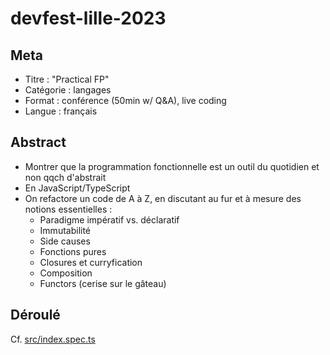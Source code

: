 # devfest-lille-2023

## Meta

- Titre : "Practical FP"
- Catégorie : langages
- Format : conférence (50min w/ Q&A), live coding
- Langue : français

## Abstract

- Montrer que la programmation fonctionnelle est un outil du quotidien et non qqch d'abstrait
- En JavaScript/TypeScript
- On refactore un code de A à Z, en discutant au fur et à mesure des notions essentielles :
  - Paradigme impératif vs. déclaratif
  - Immutabilité
  - Side causes
  - Fonctions pures
  - Closures et curryfication
  - Composition
  - Functors (cerise sur le gâteau)

## Déroulé

Cf. [src/index.spec.ts](./src/index.spec.ts)
